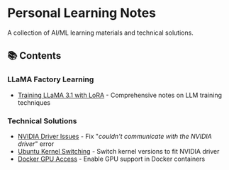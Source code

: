 # Personal Learning Notes

A collection of AI/ML learning materials and technical solutions.

## 📚 Contents

### LLaMA Factory Learning
- [Training LLaMA 3.1 with LoRA](Llamafactory_learning_note/Learning_note.md) - Comprehensive notes on LLM training techniques

### Technical Solutions
- [NVIDIA Driver Issues](Other_stuff/nvidia-smi_problem.md) - Fix "*couldn't communicate with the NVIDIA driver*" error
- [Ubuntu Kernel Switching](Other_stuff/ubuntu-kernel-switching.md) - Switch kernel versions to fit NVIDIA driver 
- [Docker GPU Access](Other_stuff/docker-gpu-problem.md) - Enable GPU support in Docker containers
